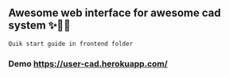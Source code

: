## Awesome web interface for awesome cad system ✨👷📐
```
Quik start guide in frontend folder
```

### Demo https://user-cad.herokuapp.com/


